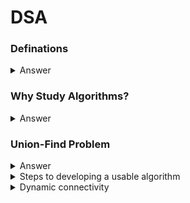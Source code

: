 # DSA

### Definations


 <details>
 <summary>Answer</summary>
  
     Algorithms: These are the methods of solving problems.
     Data Structures: Store the information associated with the problem.
  
     Data Types: Stack,Queue,Bag, Union-find, priority queue
     Sorting: Quicksort,Mergesort,Heapsort,Radixsorts
     Searching: BST,red-black BST, hash table
     Graphs: BFS,DFS,Prim,Kruskal,Dijkstra
     Strings: KMP,regular expression,TST, Huffman,LZW
     advanced: B-tree,suffix array,maxflow
     
 </details>
  
### Why Study Algorithms?


  <details>
  <summary>Answer</summary>
  
  
   - Their impact is broad and far-reaching.
   - Old roots and new opportunities.
      - Study of algorithms dates at least to Euclid.
      - Formalized by Church and Turing in 1930s.
   - To solve problems that could not otherwise be addressed.
      - Eg. Network Connectivity.
   - For intellectual stimulations.
      - ***Francis Sullivan- For me great algorithms are the poetry of computation. Just like verse, they can be terse,allusive,dense and even mysterious. But once
        unlocked, they cast a rilliant new light on some aspect of computing.***
        
  </details>
  
### Union-Find Problem

  <details>
  <summary>Answer</summary>
   
   - Dynamic Connectivity
   - Quick find
   - Quick union
   - Improvements
   - Applications
 
  </details>
  
  <details>
  <summary>Steps to developing a usable algorithm</summary>
  
   - Model the problem.
   - Find an algorithm to solve it.
   - Fast enough? Fits in memory?
   - If not, figure out why.
   - Find a way to address the problem.
   - Iterate until satisfied.
   
  </details>
  
  <details>
  <summary>Dynamic connectivity</summary>
  
   - **Union command:** connect two objects.
   - **Find/connected query:** is there a path connecting the two objects?
   
  </details>
       
  
     
